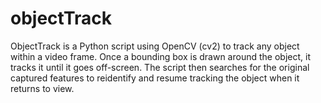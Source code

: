# objectTrack
ObjectTrack is a Python script using OpenCV (cv2) to track any object within a video frame. Once a bounding box is drawn around the object, it tracks it until it goes off-screen. The script then searches for the original captured features to reidentify and resume tracking the object when it returns to view.
